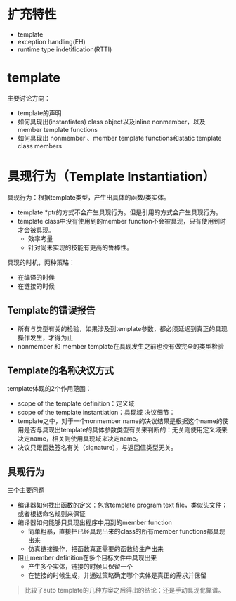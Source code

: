# 扩充特性
- template
- exception handling(EH)
- runtime type indetification(RTTI)

# template
主要讨论方向：
- template的声明
- 如何具现出(instantiates) class object以及inline nonmember，以及member template functions
- 如何具现出 nonmember 、member template functions和static template class members

# 具现行为（Template Instantiation）
具现行为：根据template类型，产生出具体的函数/类实体。
- template<class> *ptr的方式不会产生具现行为。但是引用的方式会产生具现行为。
- template class中没有使用到的member function不会被具现，只有使用到时才会被具现。
  - 效率考量
  - 针对尚未实现的技能有更高的鲁棒性。

具现的时机，两种策略：
- 在编译的时候
- 在链接的时候

## Template的错误报告
- 所有与类型有关的检验，如果涉及到template参数，都必须延迟到真正的具现操作发生，才得为止
- nonmember 和 member template在具现发生之前也没有做完全的类型检验

## Template的名称决议方式
template体现的2个作用范围：
- scope of the template definition：定义域
- scope of the template instantiation：具现域
决议细节：
- template之中，对于一个nonmember name的决议结果是根据这个name的使用是否与具现出template的具体参数类型有关来判断的：无关则使用定义域来决定name，相关则使用具现域来决定name。
- 决议只跟函数签名有关（signature），与返回值类型无关。

## 具现行为
三个主要问题
- 编译器如何找出函数的定义：包含template program text file，类似头文件；或者根据命名规则来保证
- 编译器如何能够只具现出程序中用到的member function
  - 简单粗暴，直接把已经具现出来的class的所有member functions都具现出来
  - 仿真链接操作，把函数真正需要的函数给生产出来
- 阻止member definition在多个目标文件中具现出来
  - 产生多个实体，链接的时候只保留一个
  - 在链接的时候生成，并通过策略确定哪个实体是真正的需求并保留

> 比较了auto template的几种方案之后得出的结论：还是手动具现化靠谱。